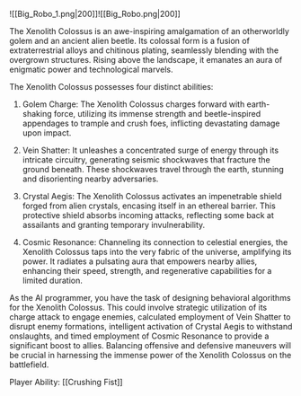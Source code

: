 ![[Big_Robo_1.png|200]]![[Big_Robo.png|200]]


The Xenolith Colossus is an awe-inspiring amalgamation of an otherworldly golem and an ancient alien beetle. Its colossal form is a fusion of extraterrestrial alloys and chitinous plating, seamlessly blending with the overgrown structures. Rising above the landscape, it emanates an aura of enigmatic power and technological marvels.

The Xenolith Colossus possesses four distinct abilities:

1. Golem Charge: The Xenolith Colossus charges forward with earth-shaking force, utilizing its immense strength and beetle-inspired appendages to trample and crush foes, inflicting devastating damage upon impact.
    
2. Vein Shatter: It unleashes a concentrated surge of energy through its intricate circuitry, generating seismic shockwaves that fracture the ground beneath. These shockwaves travel through the earth, stunning and disorienting nearby adversaries.
    
3. Crystal Aegis: The Xenolith Colossus activates an impenetrable shield forged from alien crystals, encasing itself in an ethereal barrier. This protective shield absorbs incoming attacks, reflecting some back at assailants and granting temporary invulnerability.
    
4. Cosmic Resonance: Channeling its connection to celestial energies, the Xenolith Colossus taps into the very fabric of the universe, amplifying its power. It radiates a pulsating aura that empowers nearby allies, enhancing their speed, strength, and regenerative capabilities for a limited duration.
    

As the AI programmer, you have the task of designing behavioral algorithms for the Xenolith Colossus. This could involve strategic utilization of its charge attack to engage enemies, calculated employment of Vein Shatter to disrupt enemy formations, intelligent activation of Crystal Aegis to withstand onslaughts, and timed employment of Cosmic Resonance to provide a significant boost to allies. Balancing offensive and defensive maneuvers will be crucial in harnessing the immense power of the Xenolith Colossus on the battlefield.

Player Ability: [[Crushing Fist]]